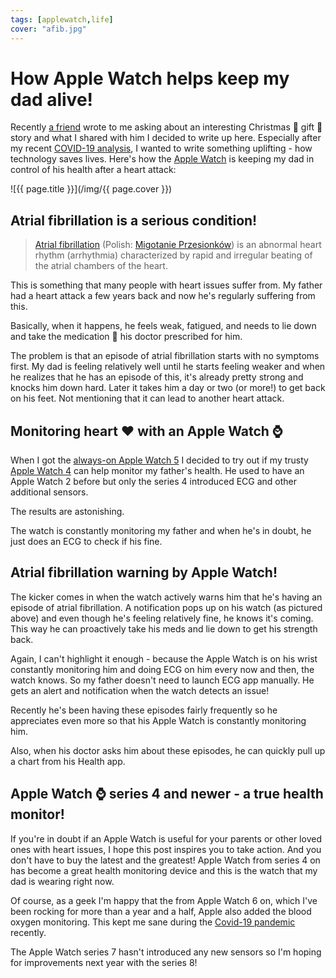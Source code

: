 ```yaml
---
tags: [applewatch,life]
cover: "afib.jpg"
---
```


# How Apple Watch helps keep my dad alive!

Recently [a friend](https://twitter.com/kolaczkrzysztof) wrote to me asking about an interesting Christmas 🎄 gift 🎁 story and what I shared with him I decided to write up here. Especially after my recent [COVID-19 analysis](/john/), I wanted to write  something uplifting - how technology saves lives. Here's how the [Apple Watch](/applewatch) is keeping my dad in control of his health after a heart attack:

<!--More-->

![{{ page.title }}](/img/{{ page.cover }})

## Atrial fibrillation is a serious condition!

> [Atrial fibrillation](https://en.wikipedia.org/wiki/Atrial_fibrillation) (Polish: [Migotanie Przesionków](https://pl.wikipedia.org/wiki/Migotanie_przedsionków)) is an abnormal heart rhythm (arrhythmia) characterized by rapid and irregular beating of the atrial chambers of the heart.

This is something that many people with heart issues suffer from. My father had a heart attack a few years back and now he's regularly suffering from this.

Basically, when it happens, he feels weak, fatigued, and needs to lie down and take the medication 💊 his doctor prescribed for him.

The problem is that an episode of atrial fibrillation starts with no symptoms first. My dad is feeling relatively well until he starts feeling weaker and when he realizes that he has an episode of this, it's already pretty strong and knocks him down hard. Later it takes him a day or two (or more!) to get back on his feet. Not mentioning that it can lead to another heart attack.

## Monitoring heart ❤️ with an Apple Watch ⌚️ 

When I got the [always-on Apple Watch 5](/watch5/) I decided to try out if my trusty [Apple Watch 4](/watch4/) can help monitor my father's health. He used to have an Apple Watch 2 before but only the series 4 introduced ECG and other additional sensors.

The results are astonishing.

The watch is constantly monitoring my father and when he's in doubt, he just does an ECG to check if his fine.

## Atrial fibrillation warning by Apple Watch!

The kicker comes in when the watch actively warns him that he's having an episode of atrial fibrillation. A notification pops up on his watch (as pictured above) and even though he's feeling relatively fine, he knows it's coming. This way he can proactively take his meds and lie down to get his strength back.

Again, I can't highlight it enough - because the Apple Watch is on his wrist constantly monitoring him and doing ECG on him every now and then, the watch knows. So my father doesn't need to launch ECG app manually. He gets an alert and notification when the watch detects an issue!

Recently he's been having these episodes fairly frequently so he appreciates even more so that his Apple Watch is constantly monitoring him.

Also, when his doctor asks him about these episodes, he can quickly pull up a chart from his Health app.

## Apple Watch ⌚️ series 4 and newer - a true health monitor!

If you're in doubt if an Apple Watch is useful for your parents or other loved ones with heart issues, I hope this post inspires you to take action. And you don't have to buy the latest and the greatest! Apple Watch from series 4 on has become a great health monitoring device and this is the watch that my dad is wearing right now.

Of course, as a geek I'm happy that the from Apple Watch 6 on, which I've been rocking for more than a year and a half, Apple also added the blood oxygen monitoring. This kept me sane during the [Covid-19 pandemic](/covid/) recently.

The Apple Watch series 7 hasn't introduced any new sensors so I'm hoping for improvements next year with the series 8!

[n]: https://michael.gratis/nozbe
[np]: https://michael.gratis/nozbepersonal